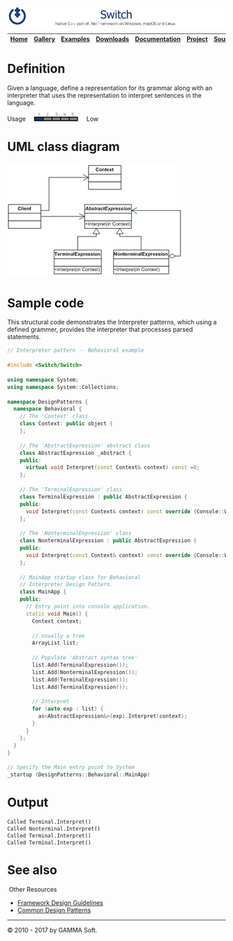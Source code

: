 ![Switch Header](Pictures/SwitchNativeC++port.png)

| [Home](Home.md) | [Gallery](Gallery.md) | [Examples](Examples.md) | [Downloads](Downloads.md) | [Documentation](Documentation.md) | [Project](https://sourceforge.net/projects/switchpro) | [Source](https://github.com/gammasoft71/switch) | [License](License.md) | [Contact](Contact.md) | [GAMMA Soft](https://gammasoft71.wixsite.com/gammasoft) |
|-----------------|-----------------------|-------------------------|-------------------------|-----------------------------------|-------------------------------------------------------|-------------------------------------------------|-----------------------|-----------------------|---------------------------------------------------------|

# Definition

Given a language, define a representation for its grammar along with an interpreter that uses the representation to interpret sentences in the language.

Usage     ![Usage](Pictures/Usage1.png)     Low

# UML class diagram

![AbstractFactory](Pictures/DesignPatterns/interpreter.gif)

# Sample code

This structural code demonstrates the Interpreter patterns, which using a defined grammer, provides the interpreter that processes parsed statements.

```c++
// Interpreter pattern -- Behavioral example
 
#include <Switch/Switch>
 
using namespace System;
using namespace System::Collections;
 
namespace DesignPatterns {
  namespace Behavioral {
    // The 'Context' class
    class Context: public object {
    };
    
    // The 'AbstractExpression' abstract class
    class AbstractExpression _abstract {
    public:
      virtual void Interpret(const Context& context) const =0;
    };
    
    // The 'TerminalExpression' class
    class TerminalExpression : public AbstractExpression {
    public:
      void Interpret(const Context& context) const override {Console::WriteLine("Called Terminal.Interpret()");}
    };
    
    // The 'NonterminalExpression' class
    class NonterminalExpression : public AbstractExpression {
    public:
      void Interpret(const Context& context) const override {Console::WriteLine("Called Nonterminal.Interpret()");}
    };
    
    // MainApp startup class for Behavioral
    // Interpreter Design Pattern.
    class MainApp {
    public:
      // Entry point into console application.
      static void Main() {
        Context context;
        
        // Usually a tree
        ArrayList list;
        
        // Populate 'abstract syntax tree'
        list.Add(TerminalExpression());
        list.Add(NonterminalExpression());
        list.Add(TerminalExpression());
        list.Add(TerminalExpression());
        
        // Interpret
        for (auto exp : list) {
          as<AbstractExpression&>(exp).Interpret(context);
        }
      }
    };
  }
}
 
// Specify the Main entry point to System
_startup (DesignPatterns::Behavioral::MainApp)
```

# Output

```
Called Terminal.Interpret()
Called Nonterminal.Interpret()
Called Terminal.Interpret()
Called Terminal.Interpret()
```

# See also
​
Other Resources

* [Framework Design Guidelines](FrameworkDesignGuidelines.md)
* [Common Design Patterns](CommonDesignPatterns.md)

______________________________________________________________________________________________

© 2010 - 2017 by GAMMA Soft.
